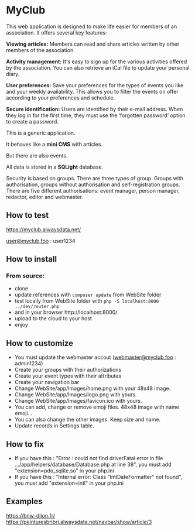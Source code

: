 # MyClub

This web application is designed to make life easier for members of an association. It offers several key features:

**Viewing articles:** Members can read and share articles written by other members of the association.

**Activity management:** It's easy to sign up for the various activities offered by the association. You can also retrieve an iCal file to update your personal diary.

**User preferences:** Save your preferences for the types of events you like and your weekly availability. This allows you to filter the events on offer according to your preferences and schedule.

**Secure identification:** Users are identified by their e-mail address. When they log in for the first time, they must use the ‘forgotten password’ option to create a password.


This is a generic application.

It behaves like a **mini CMS** with articles.

But there are also events.

All data is stored in a **SQLight** database.

Security is based on groups. There are three types of group. Groups with authorisation, groups without authorisation and self-registration groups. There are five different authorisations: event manager, person manager, redactor, editor and webmaster.

## How to test
https://myclub.alwaysdata.net/

user@myclub.foo : user1234

## How to install

### From source: 

- clone
- update references with ```composer update``` from WebSite folder
- test locally from WebSite folder with ```php -S localhost:8000 ../dev/router.php```
- and in your browser http://localhost:8000/
- upload to the cloud to your host
- enjoy

## How to customize

- You must update the webmaster accout (webmaster@myclub.foo : admin1234)
- Create your groups with their authorizations
- Create your event types with their attributes
- Create your navigation bar
- Change WebSite/app/Images/home.png with your 48x48 image.
- Change WebSite/app/Images/logo.png with yours.
- Change WebSite/app/Images/favicon.ico with yours.
- You can add, change or remove emoji files. 48x48 image with name emoji...
- You can also change the other images. Keep size and name.
- Update records in Settings table.

## How to fix

- If you have this : "Error : could not find driverFatal error in file .../app/helpers/database/Database.php at line 38", you must add "extension=pdo_sqlite.so" in your php.ini
- If you have this : "Internal error: Class "IntlDateFormatter" not found", you must add "extension=intl" in your php.ini

## Examples
https://bnw-dijon.fr/
https://peinturesbribri.alwaysdata.net/navbar/show/article/3


